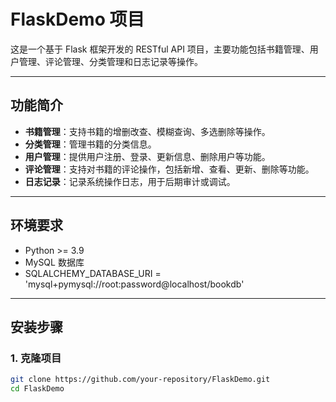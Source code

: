 # FlaskDemo 项目

这是一个基于 Flask 框架开发的 RESTful API 项目，主要功能包括书籍管理、用户管理、评论管理、分类管理和日志记录等操作。

---

## 功能简介

- **书籍管理**：支持书籍的增删改查、模糊查询、多选删除等操作。
- **分类管理**：管理书籍的分类信息。
- **用户管理**：提供用户注册、登录、更新信息、删除用户等功能。
- **评论管理**：支持对书籍的评论操作，包括新增、查看、更新、删除等功能。
- **日志记录**：记录系统操作日志，用于后期审计或调试。

---

## 环境要求

- Python >= 3.9
- MySQL 数据库
- SQLALCHEMY_DATABASE_URI = 'mysql+pymysql://root:password@localhost/bookdb'
---

## 安装步骤

### 1. 克隆项目
```bash
git clone https://github.com/your-repository/FlaskDemo.git
cd FlaskDemo